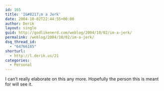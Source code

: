 ```yaml
---
id: 165
title: 'I&#8217;m a Jerk'
date: 2004-10-02T22:44:55+00:00
author: Derik
layout: single
guid: http://godlikenerd.com/weblog/2004/10/02/im-a-jerk/
permalink: /weblog/2004/10/02/im-a-jerk/
dsq_thread_id:
  - "64766185"
shorturl:
  - http://l.derik.us/21
categories:
  - Personal
---
```

I can&#8217;t really elaborate on this any more. Hopefully the person this is meant for will see it.